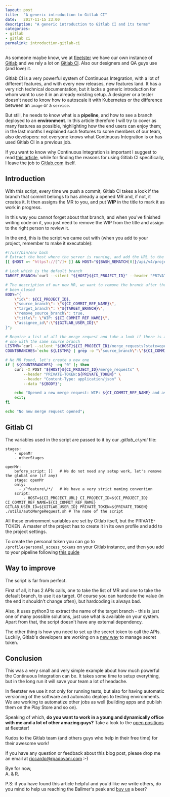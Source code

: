 ```yaml
---
layout: post
title:  "A generic introduction to Gitlab CI"
date:   2017-11-15 23:00
description: "A generic introduction to Gitlab CI and its terms"
categories:
- gitlab
- gitlab ci
permalink: introduction-gitlab-ci
---
```


As someone maybe know, we at [fleetster][fleetster] we have our own instance  of
[Gitlab][gitlab] and we rely a lot on [Gitlab CI][gitlabci]. Also our designers
and QA guys use (and love) it.

Gitlab CI is a very powerful system of Continuous Integration, with a lot of
different features, and with every new releases, new features land. It has a
very rich technical documentation, but it lacks a generic introduction for whom
want to use it in an already existing setup. A designer or a tester doesn't need
to know how to autoscale it with Kubernetes or the difference between an `image`
or a `service`.

But still, he needs to know what is a **pipeline**, and how to see a branch
deployed to an **environment**. In this article therefore I will try to cover as
many features as possible, highlighting how the end users can enjoy them; in the
last months I explained such features to some members of our team, also
developers: not everyone knows what Continuous Integration is or has used Gitlab
CI in a previous job.

If you want to know why Continuous Integration is important I suggest to read
[this article][why-ci], while for finding the reasons for using Gitlab CI
specifically, I leave the job to [Gitlab.com][gitlabci] itself.

## Introduction

With this script, every time we push a commit, Gitlab CI takes a look if the
branch that commit belongs to has already a opened MR and, if not, it creates
it. It then assigns the MR to you, and put **WIP** in the title to mark it as
work in progress.

In this way you cannot forget about that branch, and when you've finished
writing code on it, you just need to remove the WIP from the title and assign to
the right person to review it.

In the end, this is the script we came out with (when you add to your project,
remember to make it executable):

```sh
#!/usr/bin/env bash
# Extract the host where the server is running, and add the URL to the APIs
[[ $HOST =~ ^https?://[^/]+ ]] && HOST="${BASH_REMATCH[0]}/api/v4/projects/"

# Look which is the default branch
TARGET_BRANCH=`curl --silent "${HOST}${CI_PROJECT_ID}" --header "PRIVATE-TOKEN:${PRIVATE_TOKEN}" | python3 -c "import sys, json; print(json.load(sys.stdin)['default_branch'])"`;

# The description of our new MR, we want to remove the branch after the MR has
# been closed
BODY="{
    \"id\": ${CI_PROJECT_ID},
    \"source_branch\": \"${CI_COMMIT_REF_NAME}\",
    \"target_branch\": \"${TARGET_BRANCH}\",
    \"remove_source_branch\": true,
    \"title\": \"WIP: ${CI_COMMIT_REF_NAME}\",
    \"assignee_id\":\"${GITLAB_USER_ID}\"
}";

# Require a list of all the merge request and take a look if there is already
# one with the same source branch
LISTMR=`curl --silent "${HOST}${CI_PROJECT_ID}/merge_requests?state=opened" --header "PRIVATE-TOKEN:${PRIVATE_TOKEN}"`;
COUNTBRANCHES=`echo ${LISTMR} | grep -o "\"source_branch\":\"${CI_COMMIT_REF_NAME}\"" | wc -l`;

# No MR found, let's create a new one
if [ ${COUNTBRANCHES} -eq "0" ]; then
    curl -X POST "${HOST}${CI_PROJECT_ID}/merge_requests" \
        --header "PRIVATE-TOKEN:${PRIVATE_TOKEN}" \
        --header "Content-Type: application/json" \
        --data "${BODY}";

    echo "Opened a new merge request: WIP: ${CI_COMMIT_REF_NAME} and assigned to you";
    exit;
fi

echo "No new merge request opened";
```

## Gitlab CI

The variables used in the script are passed to it by our *.gitlab_ci.yml* file:

```
stages:
    - openMr
    - otherStages

openMr:
    before_script: []   # We do not need any setup work, let's remove the global one (if any)
    stage: openMr
    only:
      - /^feature\/*/   # We have a very strict naming convention
    script:
        - HOST=${CI_PROJECT_URL} CI_PROJECT_ID=${CI_PROJECT_ID} CI_COMMIT_REF_NAME=${CI_COMMIT_REF_NAME} GITLAB_USER_ID=${GITLAB_USER_ID} PRIVATE_TOKEN=${PRIVATE_TOKEN} ./utils/autoMergeRequest.sh # The name of the script

```


All these environment variables are set by Gitlab itself, but the PRIVATE-TOKEN.
A master of the project has to create it in its own profile and add to the
project settings.

To create the personal token you can go to `/profile/personal_access_tokens` on
your Gitlab instance, and then you add to your pipeline following [this
guide][secrettoken]

## Way to improve

The script is far from perfect.

First of all, it has 2 APIs calls, one to take the list of MR and one to take
the default branch, to use it as target. Of course you can hardcode the value
(in the end it shouldn't change often), but hardcoding is always bad.

Also, it uses python3 to extract the name of the target branch - this is just
one of many possible solutions, just use what is available on your system.
Apart from that, the script doesn't have any external dependency.

The other thing is how you need to set up the secret token to call the APIs.
Luckily, Gitlab's developers are working on a [new way][newway] to manage secret
token.

## Conclusion

This was a very small and very simple example about how much powerful the
Continuous Integration can be. It takes some time to setup everything, but in
the long run it will save your team a lot of headache.

In fleetster we use it not only for running tests, but also for having automatic
versioning of the software and automatic deploys to testing environments. We are
working to automatize other jobs as well (building apps and publish them on the
Play Store and so on).

Speaking of which, **do you want to work in a young and dynamically office with
me and a lot of other amazing guys?** Take a look to the [open positions][jobs]
at fleetster!

Kudos to the Gitlab team (and others guys who help in their free time) for their
awesome work!

If you have any question or feedback about this blog post, please drop me an
email at [riccardo@rpadovani.com](mailto:riccardo@rpadovani.com) :-)

Bye for now,<br/>
A. & R.

P.S: if you have found this article helpful and you'd like we write others, do
you mind to help us reaching the Ballmer's peak and [buy us][donation] a beer?

[donation]: https://rpadovani.com/donations
[gitlab]: https://gitlab.com/
[gitlabci]: https://about.gitlab.com/gitlab-ci/
[fleetster]: https://www.fleetster.net
[automation]: https://img.rpadovani.com/posts/automation.png
[alberto]: https://www.linkedin.com/in/alberto-urbano-047a4b19
[secrettoken]: http://docs.gitlab.com/ce/ci/variables/README.html#secret-variables
[newway]: https://gitlab.com/gitlab-org/gitlab-ce/issues/12729
[jobs]: https://www.fleetster.net/fleetster-team.html
[why-ci]: https://about.gitlab.com/2015/02/03/7-reasons-why-you-should-be-using-ci/
